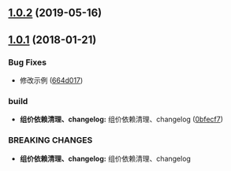 <a name="1.0.2"></a>
## [1.0.2](https://github.com/tinper-bee/bee-collapse/compare/v1.0.1...v1.0.2) (2019-05-16)



<a name="1.0.1"></a>
## [1.0.1](https://github.com/tinper-bee/bee-collapse/compare/0bfecf7...v1.0.1) (2018-01-21)


### Bug Fixes

* 修改示例 ([664d017](https://github.com/tinper-bee/bee-collapse/commit/664d017))


### build

* **组价依赖清理、changelog:** 组价依赖清理、changelog ([0bfecf7](https://github.com/tinper-bee/bee-collapse/commit/0bfecf7))


### BREAKING CHANGES

* **组价依赖清理、changelog:** 组价依赖清理、changelog



